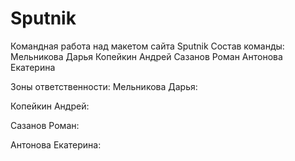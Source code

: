 # Sputnik
Командная работа над макетом сайта Sputnik
Состав команды:
Мельникова Дарья
Копейкин Андрей
Сазанов Роман
Антонова Екатерина

Зоны ответственности: 
Мельникова Дарья: 

Копейкин Андрей:


Сазанов Роман:


Антонова Екатерина: 

